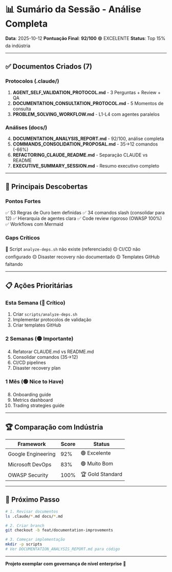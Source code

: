 # 📊 Sumário da Sessão - Análise Completa

**Data**: 2025-10-12
**Pontuação Final**: **92/100** 🟢 EXCELENTE
**Status**: Top 15% da indústria

---

## ✅ Documentos Criados (7)

### Protocolos (.claude/)
1. **AGENT_SELF_VALIDATION_PROTOCOL.md** - 3 Perguntas + Review + QA
2. **DOCUMENTATION_CONSULTATION_PROTOCOL.md** - 5 Momentos de consulta
3. **PROBLEM_SOLVING_WORKFLOW.md** - L1-L4 com agentes paralelos

### Análises (docs/)
4. **DOCUMENTATION_ANALYSIS_REPORT.md** - 92/100, análise completa
5. **COMMANDS_CONSOLIDATION_PROPOSAL.md** - 35→12 comandos (-66%)
6. **REFACTORING_CLAUDE_README.md** - Separação CLAUDE vs README
7. **EXECUTIVE_SUMMARY_SESSION.md** - Resumo executivo completo

---

## 🎯 Principais Descobertas

### Pontos Fortes
✅ 53 Regras de Ouro bem definidas
✅ 34 comandos slash (consolidar para 12)
✅ Hierarquia de agentes clara
✅ Code review rigoroso (OWASP 100%)
✅ Workflows com Mermaid

### Gaps Críticos
🔴 Script `analyze-deps.sh` não existe (referenciado)
🟡 CI/CD não configurado
🟡 Disaster recovery não documentado
🟡 Templates GitHub faltando

---

## 📋 Ações Prioritárias

### Esta Semana (🔴 Crítico)
1. Criar `scripts/analyze-deps.sh`
2. Implementar protocolos de validação
3. Criar templates GitHub

### 2 Semanas (🟡 Importante)
4. Refatorar CLAUDE.md vs README.md
5. Consolidar comandos (35→12)
6. CI/CD pipelines
7. Disaster recovery plan

### 1 Mês (🟢 Nice to Have)
8. Onboarding guide
9. Metrics dashboard
10. Trading strategies guide

---

## 🏆 Comparação com Indústria

| Framework | Score | Status |
|-----------|-------|--------|
| Google Engineering | 92% | 🟢 Excelente |
| Microsoft DevOps | 83% | 🟢 Muito Bom |
| OWASP Security | 100% | 🏆 Gold Standard |

---

## 🚀 Próximo Passo

```bash
# 1. Revisar documentos
ls .claude/*.md docs/*.md

# 2. Criar branch
git checkout -b feat/documentation-improvements

# 3. Começar implementação
mkdir -p scripts
# Ver DOCUMENTATION_ANALYSIS_REPORT.md para código
```

---

**Projeto exemplar com governança de nível enterprise** 🎉
